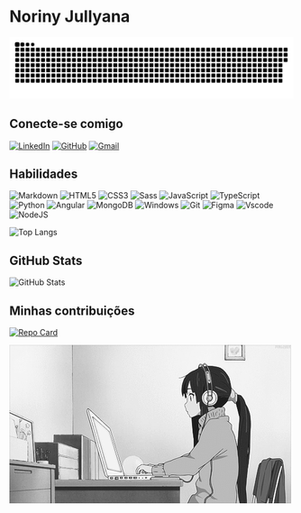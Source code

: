 # Noriny Jullyana

<picture>
  <source media="(prefers-color-scheme: dark)" srcset="https://raw.githubusercontent.com/NorinyJullyana/NorinyJullyana/output/github-contribution-grid-snake-dark.svg">
  <source media="(prefers-color-scheme: light)" srcset="https://raw.githubusercontent.com/NorinyJullyana/NorinyJullyana/output/github-contribution-grid-snake.svg">
  <img alt="github contribution grid snake animation" src="https://raw.githubusercontent.com/NorinyJullyana/NorinyJullyana/output/github-contribution-grid-snake.svg">
</picture>

## Conecte-se comigo

[![LinkedIn](https://img.shields.io/badge/LinkedIn-ff75b7?style=for-the-badge&logo=linkedin&logoColor=white)](https://www.linkedin.com/in/noriny-jullyana/)  [![GitHub](https://img.shields.io/badge/GitHub-ff75b7?style=for-the-badge&logo=github&logoColor=white)](https://github.com/NorinyJullyana) [![Gmail](https://img.shields.io/badge/Gmail-ff75b7?style=for-the-badge&logo=gmail&logoColor=white)](mailto:norinypessoa@gmail.com)

## Habilidades

![Markdown](https://img.shields.io/badge/Markdown-ff75b7?style=for-the-badge&logo=markdown)
![HTML5](https://img.shields.io/badge/HTML5-ff75b7?style=for-the-badge&logo=html5&logoColor=white)
![CSS3](https://img.shields.io/badge/CSS3-ff75b7?style=for-the-badge&logo=css3&logoColor=white)
![Sass](https://img.shields.io/badge/Sass-ff75b7?style=for-the-badge&logo=sass&logoColor=white)
![JavaScript](https://img.shields.io/badge/JavaScript-ff75b7?style=for-the-badge&logo=javascript&logoColor=white)
![TypeScript](https://img.shields.io/badge/TypeScript-ff75b7?style=for-the-badge&logo=typescript&logoColor=white)
![Python](https://img.shields.io/badge/python-ff75b7?style=for-the-badge&logo=python&logoColor=white)
![Angular](https://img.shields.io/badge/Angular-ff75b7?style=for-the-badge&logo=angular&logoColor=white)
![MongoDB](https://img.shields.io/badge/MongoDB-ff75b7.svg?style=for-the-badge&logo=mongodb&logoColor=white)
![Windows](https://img.shields.io/badge/Windows-ff75b7?style=for-the-badge&logo=windows&logoColor=white)
![Git](https://img.shields.io/badge/GIT-ff75b7?style=for-the-badge&logo=git&logoColor=white)
![Figma](https://img.shields.io/badge/Figma-ff75b7?style=for-the-badge&logo=figma&logoColor=white)
![Vscode](https://img.shields.io/badge/Vscode-ff75b7?style=for-the-badge&logo=visual-studio-code&logoColor=white)
![NodeJS](https://img.shields.io/badge/node.js-ff75b7?style=for-the-badge&logo=node.js&logoColor=white)

![Top Langs](https://github-readme-stats-git-masterrstaa-rickstaa.vercel.app/api/top-langs/?username=NorinyJullyana&layout=compact&bg_color=000&border_color=ff75b7&title_color=ff75b7&text_color=FFF)

## GitHub Stats

![GitHub Stats](https://github-readme-stats.vercel.app/api?username=NorinyJullyana&theme=transparent&bg_color=000&border_color=ff75b7&show_icons=true&icon_color=ff75b7&title_color=ff75b7&text_color=FFF)



## Minhas contribuições

[![Repo Card](https://github-readme-stats.vercel.app/api/pin/?username=NorinyJullyana&repo=dio-lab-open-source&bg_color=000&border_color=ff75b7&show_icons=true&icon_color=ff75b7&title_color=ff75b7&text_color=FFF)](https://github.com/NorinyJullyana/dio-lab-open-source)

<picture>
  <img alt="github contribution grid snake animation" src="https://raw.githubusercontent.com/NorinyJullyana/NorinyJullyana/main/gif%20github.gif">
</picture>

